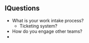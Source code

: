 ## IQuestions

* What is your work intake process?
	* Ticketing system?
* How do you engage other teams?
* 